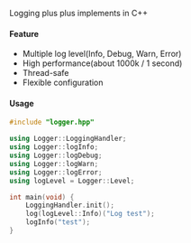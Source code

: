 Logging plus plus implements in C++

#### Feature
- Multiple log level(Info, Debug, Warn, Error)
- High performance(about 1000k / 1 second)
- Thread-safe
- Flexible configuration

#### Usage
```c++
#include "logger.hpp"

using Logger::LoggingHandler;
using Logger::logInfo;
using Logger::logDebug;
using Logger::logWarn;
using Logger::logError;
using logLevel = Logger::Level;

int main(void) {
    LoggingHandler.init();
    log(logLevel::Info)("Log test");
    logInfo("test");
}
```

